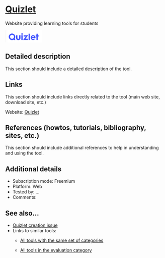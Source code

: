 # [Quizlet](https://quizlet.com/)

Website providing learning tools for students

![](images/Quizlet.png)


## Detailed description

This section should include a detailed description of the tool.


## Links

This section should include links directly related to the tool (main web
site, download site, etc.)

Website: [Quizlet](https://quizlet.com/)


## References (howtos, tutorials, bibliography, sites, etc.)

This section should include additional references to help in
understanding and using the tool.


## Additional details

- Subscription mode: Freemium
- Platform: Web
- Tested by: ...
- Comments: 


## See also...

- [Quizlet creation issue](https://github.com/e-CLOSE/Toolbox/issues/39)
- Links to similar tools:
  - [All tools with the same set of categories](https://github.com/e-CLOSE/Toolbox/issues?q=label%3ATOOL+label%3Aevaluation)

  - [All tools in the evaluation category](https://github.com/e-CLOSE/Toolbox/issues?q=label%3ATOOL+label%3Aevaluation)

